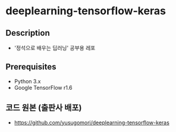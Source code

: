 # deeplearning-tensorflow-keras
## Description
* '정석으로 배우는 딥러닝' 공부용 레포

## Prerequisites
* Python 3.x
* Google TensorFlow r1.6

## 코드 원본 (출판사 배포)
* https://github.com/yusugomori/deeplearning-tensorflow-keras